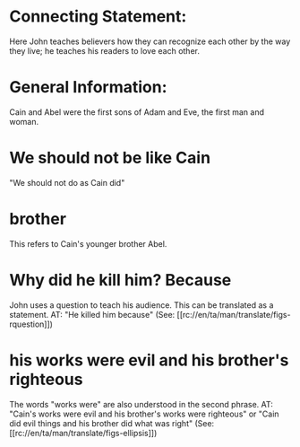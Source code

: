 # Connecting Statement:

Here John teaches believers how they can recognize each other by the way they live; he teaches his readers to love each other.

# General Information:

Cain and Abel were the first sons of Adam and Eve, the first man and woman.

# We should not be like Cain

"We should not do as Cain did"

# brother

This refers to Cain's younger brother Abel.

# Why did he kill him? Because

John uses a question to teach his audience. This can be translated as a statement. AT: "He killed him because" (See: [[rc://en/ta/man/translate/figs-rquestion]])

# his works were evil and his brother's righteous

The words "works were" are also understood in the second phrase. AT: "Cain's works were evil and his brother's works were righteous" or "Cain did evil things and his brother did what was right" (See: [[rc://en/ta/man/translate/figs-ellipsis]])